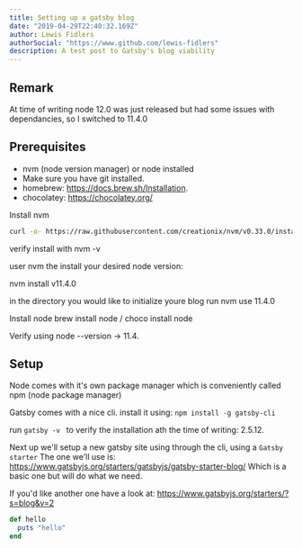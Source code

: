 ```yaml
---
title: Setting up a gatsby blog
date: "2019-04-29T22:40:32.169Z"
author: Lewis Fidlers
authorSocial: "https://www.github.com/lewis-fidlers"
description: A test post to Gatsby's blog viability
---
```


## Remark
At time of writing node 12.0 was just released but had some issues with dependancies, so I switched to 11.4.0

## Prerequisites
* nvm (node version manager) or node installed
* Make sure you have git installed.
* homebrew: https://docs.brew.sh/Installation.
* chocolatey: https://chocolatey.org/

Install nvm
```bash 
curl -o- https://raw.githubusercontent.com/creationix/nvm/v0.33.0/install.sh | bash
```
verify install with nvm -v

user nvm the install your desired node version:

nvm install v11.4.0

in the directory you would like to initialize youre blog run nvm use 11.4.0

Install node brew install node / choco install node

Verify using node --version -> 11.4.


## Setup
Node comes with it's own package manager which is conveniently called npm (node package manager)

Gatsby comes with a nice cli. install it using:
```npm install -g gatsby-cli ```

run ```gatsby -v ``` to verify the installation ath the time of writing: 2.5.12.

Next up we'll setup a new gatsby site using through the cli, using a `Gatsby starter` The one we'll use is: https://www.gatsbyjs.org/starters/gatsbyjs/gatsby-starter-blog/ Which is a basic one but will do what we need.

If you'd like another one have a look at: https://www.gatsbyjs.org/starters/?s=blog&v=2

```ruby
def hello
  puts "hello"
end
```



